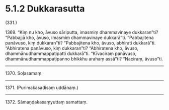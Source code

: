 # 5.1.2 Dukkarasutta

(331.)

1369\. “Kiṃ nu kho, āvuso sāriputta, imasmiṃ dhammavinaye dukkaran”ti? “Pabbajjā kho, āvuso, imasmiṃ dhammavinaye dukkarā”ti. “Pabbajitena panāvuso, kiṃ dukkaran”ti? “Pabbajitena kho, āvuso, abhirati dukkarā”ti. “Abhiratena panāvuso, kiṃ dukkaran”ti? “Abhiratena kho, āvuso, dhammānudhammappaṭipatti dukkarā”ti. “Kīvaciraṃ panāvuso, dhammānudhammappaṭipanno bhikkhu arahaṃ assā”ti? “Naciraṃ, āvuso”ti.

---

1370\. Soḷasamaṃ.

---

1371\. (Purimakasadisaṃ uddānaṃ.)

---

1372\. Sāmaṇḍakasaṃyuttaṃ samattaṃ.
